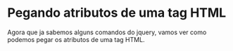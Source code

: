 # Pegando atributos de uma tag HTML

Agora que ja sabemos alguns comandos do jquery, vamos ver como podemos pegar os atributos de uma tag HTML.


